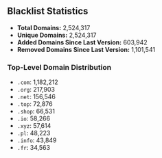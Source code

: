 ## Blacklist Statistics

- **Total Domains:** 2,524,317
- **Unique Domains:** 2,524,317
- **Added Domains Since Last Version:** 603,942
- **Removed Domains Since Last Version:** 1,101,541

### Top-Level Domain Distribution

-  `.com`: 1,182,212
-  `.org`: 217,903
-  `.net`: 156,546
-  `.top`: 72,876
-  `.shop`: 66,531
-  `.io`: 58,266
-  `.xyz`: 57,614
-  `.pl`: 48,223
-  `.info`: 43,849
-  `.fr`: 34,563
